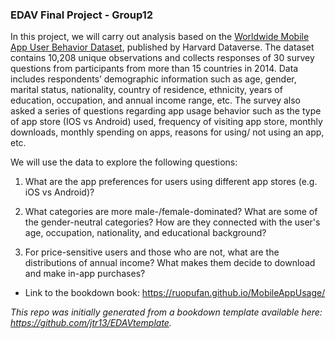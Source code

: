 ### EDAV Final Project - Group12

In this project, we will carry out analysis based on the [Worldwide Mobile App User Behavior Dataset](https://dataverse.harvard.edu/dataset.xhtml?persistentId=doi:10.7910/DVN/27459), published by Harvard Dataverse. The dataset contains 10,208 unique observations and collects responses of 30 survey questions from participants from more than 15 countries in 2014. Data includes respondents’ demographic information such as age, gender, marital status, nationality, country of residence, ethnicity, years of education, occupation, and annual income range, etc. The survey also asked a series of questions regarding app usage behavior such as the type of app store (IOS vs Android) used, frequency of visiting app store, monthly downloads, monthly
spending on apps, reasons for using/ not using an app, etc.

We will use the data to explore the following questions:

1. What are the app preferences for users using different app stores (e.g. iOS vs Android)?

2. What categories are more male-/female-dominated? What are some of the gender-neutral categories? How are they connected with the user's age, occupation, nationality, and educational background?

3. For price-sensitive users and those who are not, what are the distributions of annual income? What makes them decide to download and make in-app purchases?

- Link to the bookdown book: https://ruopufan.github.io/MobileAppUsage/

*This repo was initially generated from a bookdown template available here: https://github.com/jtr13/EDAVtemplate.*	

